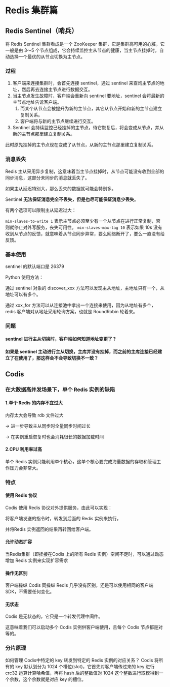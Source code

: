 # Redis 集群篇

## Redis Sentinel（哨兵）

将 Redis Sentinel 集群看成是一个 ZooKeeper 集群，它是集群高可用的心脏，它一般是由 3～5 个节点组成，它会持续监控主从节点的健康，当主节点挂掉时，自动选择一个最优的从节点切换为主节点。

### 过程

1. 客户端来连接集群时，会首先连接 sentinel，通过 sentinel 来查询主节点的地址，然后再去连接主节点进行数据交互。
2. 当主节点发生故障时，客户端会重新向 sentinel 要地址，sentinel 会将最新的主节点地址告诉客户端。
   1. 而某个从节点会被提升为新的主节点，其它从节点开始和新的主节点建立复制关系。
   2. 客户端将与新的主节点继续进行交互。
3. Sentinel 会持续监控已经挂掉的主节点，待它恢复后，将会变成从节点，并从新的主节点那里建立复制关系。

此时原先挂掉的主节点现在变成了从节点，从新的主节点那里建立复制关系。

### 消息丢失

Redis 主从采用异步复制，这意味着当主节点挂掉时，从节点可能没有收到全部的同步消息，这部分未同步的消息就丢失了。

如果主从延迟特别大，那么丢失的数据就可能会特别多。

Sentinel **无法保证消息完全不丢失，但是也尽可能保证消息少丢失**。

有两个选项可以限制主从延迟过大：

`min-slaves-to-write 1` 表示主节点必须至少有一个从节点在进行正常复制，否则就停止对外写服务，丧失可用性。
`min-slaves-max-lag 10` 表示如果 10s 没有收到从节点的反馈，就意味着从节点同步异常，要么网络断开了，要么一直没有给反馈。

### 基本使用

sentinel 的默认端口是 26379

Python 使用方法：

通过 sentinel 对象的 discover_xxx 方法可以发现主从地址，主地址只有一个，从地址可以有多个。

通过 xxx_for 方法可以从连接池中拿出一个连接来使用，因为从地址有多个，redis 客户端对从地址采用轮询方案，也就是 RoundRobin 轮着来。

### 问题

#### sentinel 进行主从切换时，客户端如何知道地址变更了 ?

#### 如果是 sentinel 主动进行主从切换，主库并没有挂掉，而之前的主库连接已经建立了在使用了，那这样会不会导致切换不一致？

## Codis

### 在大数据高并发场景下，单个 Redis 实例的缺陷

#### 1.单个 Redis 的内存不宜过大

内存太大会导致 rdb 文件过大

-> 进一步导致主从同步时全量同步时间过长

-> 在实例重启恢复时也会消耗很长的数据加载时间

#### 2.CPU 利用率过高

单个 Redis 实例只能利用单个核心，这单个核心要完成海量数据的存取和管理工作压力会非常大。

### 特点

#### 使用 Redis 协议

Codis 使用 Redis 协议对外提供服务，由此可以实现：

将客户端发送的指令时，转发到后面的 Redis 实例来执行，

并将Redis 实例返回的结果再转回给客户端。

#### 允许动态扩容

当Redis集群（即挂接在Codis 上的所有 Redis 实例）空间不足时，可以通过动态增加 Redis 实例来实现扩容需求

#### 操作无区别

客户端操纵 Codis 同操纵 Redis 几乎没有区别，还是可以使用相同的客户端 SDK，不需要任何变化。

#### 无状态

Codis 是无状态的，它只是一个转发代理中间件。

这意味着我们可以启动多个 Codis 实例供客户端使用，且每个 Codis 节点都是对等的。

### 分片原理

如何管理 Codis中特定的 key 转发到特定的 Redis 实例的对应关系？
Codis 将所有的 key 默认划分为 1024 个槽位(slot)，它首先对客户端传过来的 key 进行 crc32 运算计算哈希值，再将 hash 后的整数值对 1024 这个整数进行取模得到一个余数，这个余数就是对应 key 的槽位。
